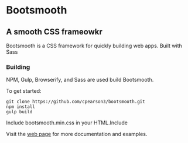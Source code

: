 # Bootsmooth
## A smooth CSS frameowkr

Bootsmooth is a CSS framework for quickly building web apps. Built with Sass

### Building

NPM, Gulp, Browserify, and Sass are used build Bootsmooth.

To get started:

    git clone https://github.com/cpearson3/bootsmooth.git
    npm install
    gulp build
    
Include bootsmooth.min.css in your HTML.Include

Visit the [web page](http://www.bootsmooth.com) for more documentation and examples.

